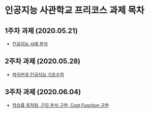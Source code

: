# 인공지능 사관학교 프리코스 과제 목차

## 1주차 과제 (2020.05.21)
- [인공지능 사례 분석 ](https://github.com/wlghsp/ai_school/blob/master/AISchool_FirstWeek.ipynb)

## 2주차 과제 (2020.05.28)

- [파이썬과 인공지능 기초수학](https://github.com/wlghsp/ai_school/blob/master/AISchool_SecondWeek.ipynb)


## 3주차 과제 (2020.06.04)

- [학습률 최적화, 군집 분석 구현, Cost Function 구현](https://github.com/wlghsp/ai_school/blob/master/AISchool_ThirdWeek.ipynb)
